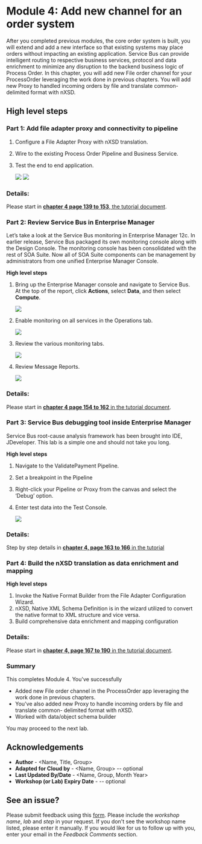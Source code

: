 # Module 4: Add new channel for an order system

After you completed previous modules, the core order system is built, you will extend and add a new interface so that existing systems may place orders without impacting an existing application. Service Bus can provide intelligent routing to respective business services, protocol and data enrichment to minimize any disruption to the backend business logic of Process Order.
In this chapter, you will add new File order channel for your ProcessOrder leveraging the work done in previous chapters. You will add new Proxy to handled incoming orders by file and translate common- delimited format with nXSD.

## High level steps ##

### **Part 1**: Add file adapter proxy and connectivity to pipeline

1. Configure a File Adapter Proxy with nXSD translation.
2. Wire to the existing Process Order Pipeline and Business Service.
3. Test the end to end application.


    ![](images/4/Chapter4-ProxyService.png)
    ![](images/4/Chapter4-Proxy2.png)

### Details: ###
Please start in <ins> **chapter 4 page 139 to 153**, the tutorial document</ins>.

### **Part 2**: Review Service Bus in Enterprise Manager

Let’s take a look at the Service Bus monitoring in Enterprise Manager 12c. In earlier release, Service Bus packaged its own monitoring console along with the Design Console. The monitoring console has been consolidated with the rest of SOA Suite. Now all of SOA Suite components can be management by administrators from one unified Enterprise Manager Console.

**High level steps**
1. Bring up the Enterprise Manager console and navigate to Service Bus. At the top of the report, click **Actions**, select **Data**, and then select **Compute**.

    ![](images/4/SB-EM-console.png)


2. Enable monitoring on all services in the Operations tab.

    ![](images/4/enable-monitor-sb.png)


3. Review the various monitoring tabs.

    ![](images/4/Monitoring-tabs.png)

4. Review Message Reports.

    ![](images/4/MessagingReport.png)

### Details: ###
Please start in <ins> **chapter 4 page 154 to 162** in the tutorial document</ins>.

### **Part 3**: Service Bus debugging tool inside Enterprise Manager

Service Bus root-cause analysis framework has been brought into IDE, JDeveloper. This lab is a simple one and should not take you long.

**High level steps**

1. Navigate to the ValidatePayment Pipeline.
2. Set a breakpoint in the Pipeline
3. Right-click your Pipeline or Proxy from the canvas and select the ‘Debug’ option.
4. Enter test data into the Test Console.

    ![](images/4/DebugginSB.png)

### Details: ###
Step by step details in <ins> **chapter 4, page 163 to 166** in the tutorial</ins>

### **Part 4**: Build the nXSD translation as data enrichment and mapping

**High level steps**

1. Invoke the Native Format Builder from the File Adapter Configuration Wizard. 
2. nXSD, Native XML Schema Definition is in the wizard utilized to convert the native format to XML structure and vice versa.
3. Build comprehensive data enrichment and mapping configuration

### Details: ###
Please start in <ins> **chapter 4, page 167 to 190** in the tutorial document</ins>.


### **Summary**

This completes Module 4. You've successfully 
- Added new File order channel in the ProcessOrder app leveraging the work done in previous chapters. 
- You've also added new Proxy to handle incoming orders by file and translate common- delimited format with nXSD.
- Worked with data/object schema builder

You may proceed to the next lab.
<!-- [Click here to navigate to Module 5](5-pack-and-ship-service-composite.md) -->

## Acknowledgements
* **Author** - <Name, Title, Group>
* **Adapted for Cloud by** -  <Name, Group> -- optional
* **Last Updated By/Date** - <Name, Group, Month Year>
* **Workshop (or Lab) Expiry Date** - <Month Year> -- optional

## See an issue?
Please submit feedback using this [form](https://apexapps.oracle.com/pls/apex/f?p=133:1:::::P1_FEEDBACK:1). Please include the *workshop name*, *lab* and *step* in your request.  If you don't see the workshop name listed, please enter it manually. If you would like for us to follow up with you, enter your email in the *Feedback Comments* section.